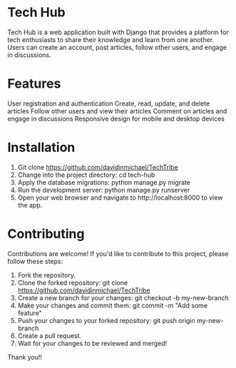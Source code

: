 # Tech Hub
Tech Hub is a web application built with Django that provides a platform for tech enthusiasts to share their knowledge and learn from one another. Users can create an account, post articles, follow other users, and engage in discussions.

# Features
User registration and authentication
Create, read, update, and delete articles
Follow other users and view their articles
Comment on articles and engage in discussions
Responsive design for mobile and desktop devices

# Installation
1. Git clone https://github.com/davidinmichael/TechTribe
2. Change into the project directory: cd tech-hub
3. Apply the database migrations: python manage.py migrate
4. Run the development server: python manage.py runserver
5. Open your web browser and navigate to http://localhost:8000 to view the app.

# Contributing
Contributions are welcome! If you'd like to contribute to this project, please follow these steps:
1. Fork the repository.
2. Clone the forked repository: git clone https://github.com/davidinmichael/TechTribe
3. Create a new branch for your changes: git checkout -b my-new-branch
4. Make your changes and commit them: git commit -m "Add some feature"
5. Push your changes to your forked repository: git push origin my-new-branch
6. Create a pull request.
7. Wait for your changes to be reviewed and merged!

Thank you!!
